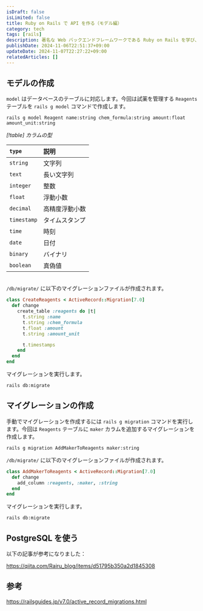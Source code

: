 ```yaml
---
isDraft: false
isLimited: false
title: Ruby on Rails で API を作る（モデル編）
category: tech
tags: [rails]
description: 著名な Web バックエンドフレームワークである Ruby on Rails を学び、 API を作ります。第2回のこの記事では、Rails でモデルを作成し、マイグレーションを実行します。 
publishDate: 2024-11-06T22:51:37+09:00
updateDate: 2024-11-07T22:27:22+09:00
relatedArticles: []
---
```


## モデルの作成

`model` はデータベースのテーブルに対応します。今回は試薬を管理する `Reagents` テーブルを `rails g model` コマンドで作成します。

```bash:モデルの作成
rails g model Reagent name:string chem_formula:string amount:float amount_unit:string
```

*[!table] カラムの型*

| `type`      | 説明           |
| :---------- | :------------- |
| `string`    | 文字列         |
| `text`      | 長い文字列     |
| `integer`   | 整数           |
| `float`     | 浮動小数       |
| `decimal`   | 高精度浮動小数 |
| `timestamp` | タイムスタンプ |
| `time`      | 時刻           |
| `date`      | 日付           |
| `binary`    | バイナリ       |
| `boolean`   | 真偽値         |

\
`/db/migrate/` に以下のマイグレーションファイルが作成されます。

```ruby:timestamp_create_reagents.rb
class CreateReagents < ActiveRecord::Migration[7.0]
  def change
    create_table :reagents do |t|
      t.string :name
      t.string :chem_formula
      t.float :amount
      t.string :amount_unit

      t.timestamps
    end
  end
end
```

マイグレーションを実行します。

```bash:マイグレーション
rails db:migrate
```

## マイグレーションの作成

手動でマイグレーションを作成するには `rails g migration` コマンドを実行します。今回は `Reagents` テーブルに `maker` カラムを追加するマイグレーションを作成します。

```bash:マイグレーションの作成
rails g migration AddMakerToReagents maker:string
```

`/db/migrate/` に以下のマイグレーションファイルが作成されます。

```ruby:timestamp_add_maker_to_reagents.rb
class AddMakerToReagents < ActiveRecord::Migration[7.0]
  def change
    add_column :reagents, :maker, :string
  end
end
```

マイグレーションを実行します。

```bash:マイグレーション
rails db:migrate
```

## PostgreSQL を使う

以下の記事が参考になりました：

https://qiita.com/Rairu_blog/items/d51795b350a2d1845308

## 参考

https://railsguides.jp/v7.0/active_record_migrations.html